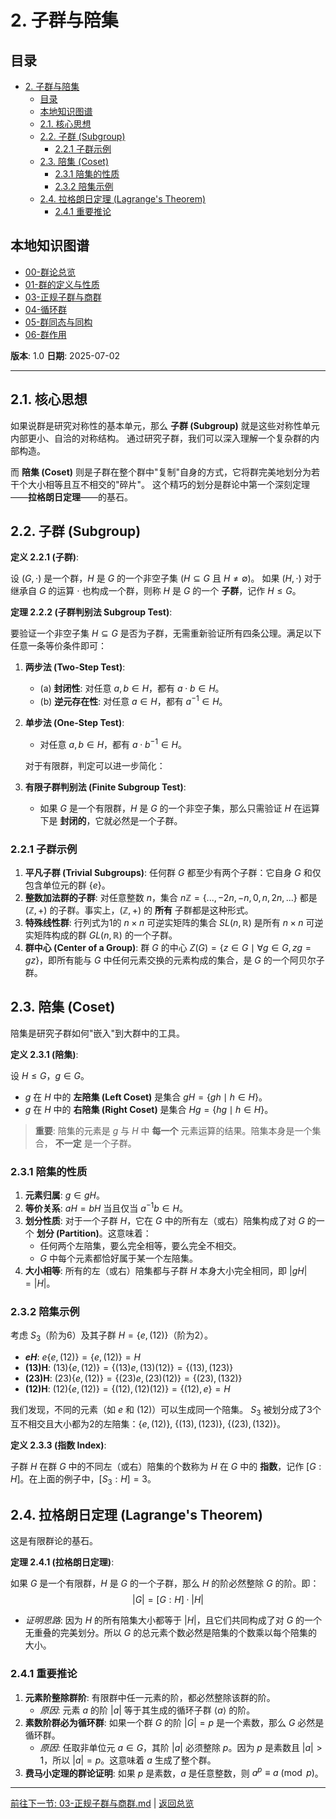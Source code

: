 # 2. 子群与陪集

<!-- 本地目录区块 -->
## 目录

- [2. 子群与陪集](#2-子群与陪集)
  - [目录](#目录)
  - [本地知识图谱](#本地知识图谱)
  - [2.1. 核心思想](#21-核心思想)
  - [2.2. 子群 (Subgroup)](#22-子群-subgroup)
    - [2.2.1 子群示例](#221-子群示例)
  - [2.3. 陪集 (Coset)](#23-陪集-coset)
    - [2.3.1 陪集的性质](#231-陪集的性质)
    - [2.3.2 陪集示例](#232-陪集示例)
  - [2.4. 拉格朗日定理 (Lagrange's Theorem)](#24-拉格朗日定理-lagranges-theorem)
    - [2.4.1 重要推论](#241-重要推论)

<!-- 本地知识图谱区块 -->
## 本地知识图谱

- [00-群论总览](./00-群论总览.md)
- [01-群的定义与性质](./01-群的定义与性质.md)
- [03-正规子群与商群](./03-正规子群与商群.md)
- [04-循环群](./04-循环群.md)
- [05-群同态与同构](./05-群同态与同构.md)
- [06-群作用](./06-群作用.md)

**版本**: 1.0
**日期**: 2025-07-02

---

## 2.1. 核心思想

如果说群是研究对称性的基本单元，那么 **子群 (Subgroup)** 就是这些对称性单元内部更小、自洽的对称结构。
通过研究子群，我们可以深入理解一个复杂群的内部构造。

而 **陪集 (Coset)** 则是子群在整个群中"复制"自身的方式，它将群完美地划分为若干个大小相等且互不相交的"碎片"。
这个精巧的划分是群论中第一个深刻定理——**拉格朗日定理**——的基石。

## 2.2. 子群 (Subgroup)

**定义 2.2.1 (子群)**:

设 $(G, \cdot)$ 是一个群，$H$ 是 $G$ 的一个非空子集 ($H \subseteq G$ 且 $H \neq \emptyset$)。
如果 $(H, \cdot)$ 对于继承自 $G$ 的运算 $\cdot$ 也构成一个群，则称 $H$ 是 $G$ 的一个 **子群**，记作 $H \le G$。

**定理 2.2.2 (子群判别法 Subgroup Test)**:

要验证一个非空子集 $H \subseteq G$ 是否为子群，无需重新验证所有四条公理。满足以下任意一条等价条件即可：

1. **两步法 (Two-Step Test)**:
    - (a) **封闭性**: 对任意 $a, b \in H$，都有 $a \cdot b \in H$。
    - (b) **逆元存在性**: 对任意 $a \in H$，都有 $a^{-1} \in H$。

2. **单步法 (One-Step Test)**:
    - 对任意 $a, b \in H$，都有 $a \cdot b^{-1} \in H$。

    对于有限群，判定可以进一步简化：

3. **有限子群判别法 (Finite Subgroup Test)**:
    - 如果 $G$ 是一个有限群，$H$ 是 $G$ 的一个非空子集，那么只需验证 $H$ 在运算下是 **封闭的**，它就必然是一个子群。

### 2.2.1 子群示例

1. **平凡子群 (Trivial Subgroups)**: 任何群 $G$ 都至少有两个子群：它自身 $G$ 和仅包含单位元的群 $\{e\}$。
2. **整数加法群的子群**: 对任意整数 $n$，集合 $n\mathbb{Z} = \{..., -2n, -n, 0, n, 2n, ...\}$ 都是 $(\mathbb{Z}, +)$ 的子群。事实上，$(\mathbb{Z}, +)$ 的 **所有** 子群都是这种形式。
3. **特殊线性群**: 行列式为1的 $n \times n$ 可逆实矩阵的集合 $SL(n, \mathbb{R})$ 是所有 $n \times n$ 可逆实矩阵构成的群 $GL(n, \mathbb{R})$ 的一个子群。
4. **群中心 (Center of a Group)**: 群 $G$ 的中心 $Z(G) = \{z \in G \mid \forall g \in G, zg = gz\}$，即所有能与 $G$ 中任何元素交换的元素构成的集合，是 $G$ 的一个阿贝尔子群。

## 2.3. 陪集 (Coset)

陪集是研究子群如何"嵌入"到大群中的工具。

**定义 2.3.1 (陪集)**:

设 $H \le G$，$g \in G$。

- $g$ 在 $H$ 中的 **左陪集 (Left Coset)** 是集合 $gH = \{gh \mid h \in H\}$。
- $g$ 在 $H$ 中的 **右陪集 (Right Coset)** 是集合 $Hg = \{hg \mid h \in H\}$。

> **重要**: 陪集的元素是 $g$ 与 $H$ 中 **每一个** 元素运算的结果。陪集本身是一个集合， **不一定** 是一个子群。

### 2.3.1 陪集的性质

1. **元素归属**: $g \in gH$。
2. **等价关系**: $aH = bH$ 当且仅当 $a^{-1}b \in H$。
3. **划分性质**: 对于一个子群 $H$，它在 $G$ 中的所有左（或右）陪集构成了对 $G$ 的一个 **划分 (Partition)**。这意味着：
    - 任何两个左陪集，要么完全相等，要么完全不相交。
    - $G$ 中每个元素都恰好属于某一个左陪集。
4. **大小相等**: 所有的左（或右）陪集都与子群 $H$ 本身大小完全相同，即 $|gH| = |H|$。

### 2.3.2 陪集示例

考虑 $S_3$（阶为6）及其子群 $H = \{e, (12)\}$（阶为2）。

- **$eH$**: $e\{e, (12)\} = \{e, (12)\} = H$
- **(13)H**: $(13)\{e, (12)\} = \{(13)e, (13)(12)\} = \{(13), (123)\}$
- **(23)H**: $(23)\{e, (12)\} = \{(23)e, (23)(12)\} = \{(23), (132)\}$
- **(12)H**: $(12)\{e, (12)\} = \{(12), (12)(12)\} = \{(12), e\} = H$

我们发现，不同的元素（如 $e$ 和 $(12)$）可以生成同一个陪集。
$S_3$ 被划分成了3个互不相交且大小都为2的左陪集：$\{e, (12)\}$, $\{(13), (123)\}$, $\{(23), (132)\}$。

**定义 2.3.3 (指数 Index)**:

子群 $H$ 在群 $G$ 中的不同左（或右）陪集的个数称为 $H$ 在 $G$ 中的 **指数**，记作 $[G:H]$。在上面的例子中，$[S_3:H] = 3$。

## 2.4. 拉格朗日定理 (Lagrange's Theorem)

这是有限群论的基石。

**定理 2.4.1 (拉格朗日定理)**:

如果 $G$ 是一个有限群，$H$ 是 $G$ 的一个子群，那么 $H$ 的阶必然整除 $G$ 的阶。即：
$$
|G| = [G:H] \cdot |H|
$$

- *证明思路*: 因为 $H$ 的所有陪集大小都等于 $|H|$，且它们共同构成了对 $G$ 的一个无重叠的完美划分。所以 $G$ 的总元素个数必然是陪集的个数乘以每个陪集的大小。

### 2.4.1 重要推论

1. **元素阶整除群阶**: 有限群中任一元素的阶，都必然整除该群的阶。
    - *原因*: 元素 $a$ 的阶 $|a|$ 等于其生成的循环子群 $\langle a \rangle$ 的阶。
2. **素数阶群必为循环群**: 如果一个群 $G$ 的阶 $|G|=p$ 是一个素数，那么 $G$ 必然是循环群。
    - *原因*: 任取非单位元 $a \in G$，其阶 $|a|$ 必须整除 $p$。因为 $p$ 是素数且 $|a|>1$，所以 $|a|=p$。这意味着 $a$ 生成了整个群。
3. **费马小定理的群论证明**: 如果 $p$ 是素数，$a$ 是任意整数，则 $a^p \equiv a \pmod{p}$。

---
[前往下一节: 03-正规子群与商群.md](./03-正规子群与商群.md) | [返回总览](./00-群论总览.md)
